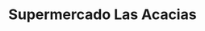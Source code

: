 ---
title: "Supermercado Las Acacias"
url: /new-orleans/supermercado-las-acacias/
shop: convenience
---